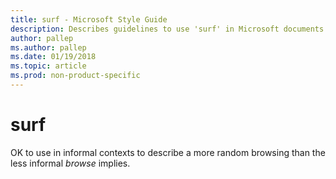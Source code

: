 ```yaml
---
title: surf - Microsoft Style Guide
description: Describes guidelines to use 'surf' in Microsoft documents.
author: pallep
ms.author: pallep
ms.date: 01/19/2018
ms.topic: article
ms.prod: non-product-specific
---
```


# surf

OK to use in informal contexts to describe a more random browsing than the less informal *browse* implies. 
